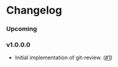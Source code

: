 # Changelog

### Upcoming

### v1.0.0.0

* Initial implementation of git-review. ([#1](https://github.com/hjwylde/git-review/issues/1))
